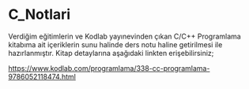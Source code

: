 # C_Notlari
Verdiğim eğitimlerin ve Kodlab yayınevinden çıkan C/C++ Programlama kitabıma ait içeriklerin sunu halinde ders notu haline getirilmesi ile hazırlanmıştır. 
Kitap detaylarına aşağıdaki linkten erişebilirsiniz;

https://www.kodlab.com/programlama/338-cc-programlama-9786052118474.html


